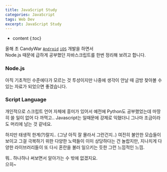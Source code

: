 ```yaml
---
title: JavaScript Study
categories: JavaScript
tags: Web Dev
excerpt: JavaScript Study
---
```


<!-- prettier-ignore -->
* content
{:toc}

올해 초 CandyWar
[`Android`](https://play.google.com/store/apps/details?id=com.htngames.candywar)
[`iOS`](https://itunes.apple.com/kr/app/candywar/id1091865831?mt=8)
개발을 하면서  
Node.js 때문에 급하게 공부했던 자바스크립트를 한번 정리해 보려고 합니다.

### Node.js

아직 기초적인 수준에다가 모르는 것 투성이지만
나중에 생각이 안날 때 금방 찾아볼 수 있는 자료가 되었으면 좋겠습니다.

### Script Language

개인적으로 스크립트 언어 자체에 흥미가 있어서 예전에 Python도 공부했었는데 마땅히 쓸 일이 없어 다 까먹고..
Javascript는 일때문에 강제로 익혔더니 그나마 조금이라도 머리에 남는 것 같네요.

하지만 태생적 한계(?)랄지.. (그냥 아직 잘 몰라서 그런건지..) 여전히 불안한 모습들이 보이고
그걸 극복하기 위한 다양한 노력들이 이미 상당하다는 건 놀랍지만,
지나치게 다양한 라이브러리들이 또 다시 혼란을 불러 일으키는 듯한 그런 느낌적인 느낌.

뭐.. 하나하나 써보면서 알아가는 수 밖에 없겠지요.  
으히~
